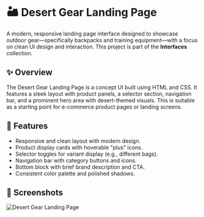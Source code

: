 # 🏜️ Desert Gear Landing Page

A modern, responsive landing page interface designed to showcase outdoor gear—specifically backpacks and training equipment—with a focus on clean UI design and interaction. This project is part of the **Interfaces** collection.

## ✨ Overview

The Desert Gear Landing Page is a concept UI built using HTML and CSS. It features a sleek layout with product panels, a selector section, navigation bar, and a prominent hero area with desert-themed visuals. This is suitable as a starting point for e-commerce product pages or landing screens.

## 🎨 Features

- Responsive and clean layout with modern design.
- Product display cards with hoverable "plus" icons.
- Selector toggles for variant display (e.g., different bags).
- Navigation bar with category buttons and icons.
- Bottom block with brief brand description and CTA.
- Consistent color palette and polished shadows.

## 📸 Screenshots
![Desert Gear Landing Page](https://github.com/user-attachments/assets/298e7b96-343f-461e-b679-e5d690d715b4)

